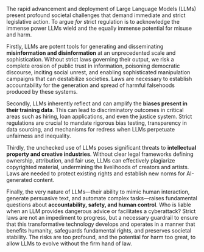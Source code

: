 The rapid advancement and deployment of Large Language Models (LLMs) present profound societal challenges that demand immediate and strict legislative action. To argue *for* strict regulation is to acknowledge the immense power LLMs wield and the equally immense potential for misuse and harm.

Firstly, LLMs are potent tools for generating and disseminating **misinformation and disinformation** at an unprecedented scale and sophistication. Without strict laws governing their output, we risk a complete erosion of public trust in information, poisoning democratic discourse, inciting social unrest, and enabling sophisticated manipulation campaigns that can destabilize societies. Laws are necessary to establish accountability for the generation and spread of harmful falsehoods produced by these systems.

Secondly, LLMs inherently reflect and can amplify the **biases present in their training data**. This can lead to discriminatory outcomes in critical areas such as hiring, loan applications, and even the justice system. Strict regulations are crucial to mandate rigorous bias testing, transparency in data sourcing, and mechanisms for redress when LLMs perpetuate unfairness and inequality.

Thirdly, the unchecked use of LLMs poses significant threats to **intellectual property and creative industries**. Without clear legal frameworks defining ownership, attribution, and fair use, LLMs can effectively plagiarize copyrighted material, undermining the livelihoods of creators and artists. Laws are needed to protect existing rights and establish new norms for AI-generated content.

Finally, the very nature of LLMs—their ability to mimic human interaction, generate persuasive text, and automate complex tasks—raises fundamental questions about **accountability, safety, and human control**. Who is liable when an LLM provides dangerous advice or facilitates a cyberattack? Strict laws are not an impediment to progress, but a necessary guardrail to ensure that this transformative technology develops and operates in a manner that benefits humanity, safeguards fundamental rights, and preserves societal stability. The risks are too profound, and the potential for harm too great, to allow LLMs to evolve without the firm hand of law.